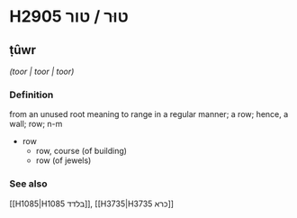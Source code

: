 # H2905 טוּר / טור

## ṭûwr

_(toor | toor | toor)_

### Definition

from an unused root meaning to range in a regular manner; a row; hence, a wall; row; n-m

- row
  - row, course (of building)
  - row (of jewels)

### See also

[[H1085|H1085 בלדד]], [[H3735|H3735 כרא]]
